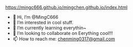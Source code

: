 https://mingc666.github.io/mingchen.github.io/index.html

- 👋 Hi, I’m @MingC666
- 👀 I’m interested in cool stuff.
- 🌱 I’m currently learning everythin~
- 💞️ I’m looking to collaborate on Eerything cool!!!
- 📫 How to reach me: chenming0317@gmail.com

<!---
MingC666/MingC666 is a ✨ special ✨ repository because its `README.md` (this file) appears on your GitHub profile.
You can click the Preview link to take a look at your changes.
--->
